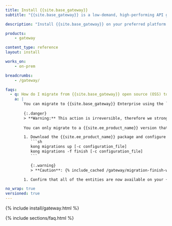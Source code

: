 ```yaml
---
title: Install {{site.base_gateway}}
subtitle: "{{site.base_gateway}} is a low-demand, high-performing API gateway. You can set up {{site.base_gateway}} with Konnect, or install it on various self-managed systems."

description: "Install {{site.base_gateway}} on your preferred platform."

products:
    - gateway

content_type: reference
layout: install

works_on:
    - on-prem

breadcrumbs:
    - /gateway/

faqs:
  - q: How do I migrate from {{site.base_gateway}} open source (OSS) to {{site.base_gateway}} Enterprise?
    a: |
        You can migrate to {{site.base_gateway}} Enterprise using the `kong migrations` CLI commands.
        
        {:.danger}
        > **Warning:** This action is irreversible, therefore we strongly recommend [backing up](/gateway/upgrade/backup-and-restore/) your production data before migrating from {{site.base_gateway}} OSS to {{site.ee_product_name}}.
        
        You can only migrate to a {{site.ee_product_name}} version that supports the same OSS version. For example, if you want to migrate to {{site.ee_product_name}} 3.10, you must upgrade to {{site.base_gateway}} OSS 3.10 first.

        1. Download the {{site.ee_product_name}} package and configure it to point to the same data store as your {{site.base_gateway}} OSS node. The migration command expects the data store to be up to date on any pending migration:
           ```sh
           kong migrations up [-c configuration_file]
           kong migrations -f finish [-c configuration_file]
           ```

           {:.warning}
           > **Caution**: {% include_cached /gateway/migration-finish-warning.md %}

        1. Confirm that all of the entities are now available on your {{site.ee_product_name}} node.

no_wrap: true
versioned: true
---
```


{% include install/gateway.html %}

{% include sections/faq.html %}